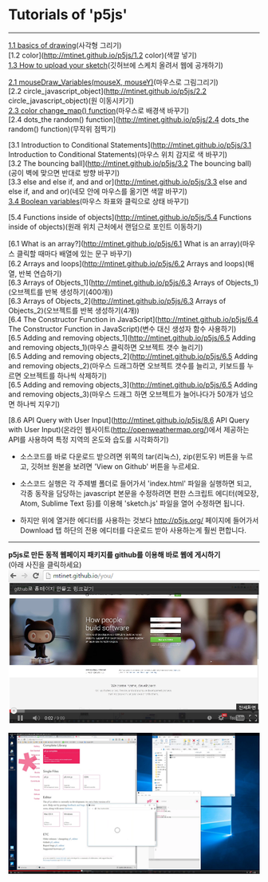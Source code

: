 # Tutorials of **'p5js'**
---

[1.1 basics of drawing](http://mtinet.github.io/p5js/1.1%20basics%20of%20drawing)(사각형 그리기)  
[1.2 color](http://mtinet.github.io/p5js/1.2 color)(색깔 넣기)  
[1.3 How to upload your sketch](https://www.youtube.com/watch?v=8HPYsDTk17A)(깃허브에 스케치 올려서 웹에 공개하기)  
  
[2.1 mouseDraw_Variables(mouseX, mouseY)](http://mtinet.github.io/p5js/2.1%20mouseDraw_Variables(mouseX,%20mouseY))(마우스로 그림그리기)  
[2.2 circle_javascript_object](http://mtinet.github.io/p5js/2.2 circle_javascript_object)(원 이동시키기)  
[2.3 color change_map() function](http://mtinet.github.io/p5js/2.3%20color%20change_map()%20function)(마우스로 배경색 바꾸기)  
[2.4 dots_the random() function](http://mtinet.github.io/p5js/2.4 dots_the random() function)(무작위 점찍기)   
  
[3.1 Introduction to Conditional Statements](http://mtinet.github.io/p5js/3.1 Introduction to Conditional Statements)(마우스 위치 감지로 색 바꾸기)  
[3.2 The bouncing ball](http://mtinet.github.io/p5js/3.2 The bouncing ball)(공이 벽에 맞으면 반대로 방향 바꾸기)  
[3.3 else and else if, and and or](http://mtinet.github.io/p5js/3.3 else and else if, and and or)(네모 안에 마우스를 옮기면 색깔 바꾸기)  
[3.4 Boolean variables](http://mtinet.github.io/p5js/3.4%20Boolean%20variables/)(마우스 좌표와 클릭으로 상태 바꾸기)

[5.4 Functions inside of objects](http://mtinet.github.io/p5js/5.4 Functions inside of objects)(원래 위치 근처에서 랜덤으로 포인트 이동하기)  

[6.1 What is an array?](http://mtinet.github.io/p5js/6.1 What is an array)(마우스 클릭할 때마다 배열에 있는 문구 바꾸기)  
[6.2 Arrays and loops](http://mtinet.github.io/p5js/6.2 Arrays and loops)(배열, 반복 연습하기)  
[6.3 Arrays of Objects_1](http://mtinet.github.io/p5js/6.3 Arrays of Objects_1)(오브젝트를 반복 생성하기(400개))  
[6.3 Arrays of Objects_2](http://mtinet.github.io/p5js/6.3 Arrays of Objects_2)(오브젝트를 반복 생성하기(4개))   
[6.4 The Constructor Function in JavaScript](http://mtinet.github.io/p5js/6.4 The Constructor Function in JavaScript)(변수 대신 생성자 함수 사용하기)  
[6.5 Adding and removing objects_1](http://mtinet.github.io/p5js/6.5 Adding and removing objects_1)(마우스 클릭하면 오브젝트 갯수 늘리기)  
[6.5 Adding and removing objects_2](http://mtinet.github.io/p5js/6.5 Adding and removing objects_2)(마우스 드래그하면 오브젝트 갯수를 늘리고, 키보드를 누르면 오브젝트를 하나씩 삭제하기)  
[6.5 Adding and removing objects_3](http://mtinet.github.io/p5js/6.5 Adding and removing objects_3)(마우스 드래그 하면 오브젝트가 늘어나다가 50개가 넘으면 하나씩 지우기)   

[8.6 API Query with User Input](http://mtinet.github.io/p5js/8.6 API Query with User Input)(온라인 웹사이트(http://openweathermap.org/)에서 제공하는 API를 사용하여 특정 지역의 온도와 습도를 시각화하기)  


* 소스코드를 바로 다운로드 받으려면 위쪽의 tar(리눅스), zip(윈도우) 버튼을 누르고, 깃허브 원본을 보려면 'View on Github' 버튼을 누르세요.   
* 소스코드 실행은 각 주제별 폴더로 들어가서 'index.html' 파일을 실행하면 되고, 각종 동작을 담당하는 javascript 본문을 수정하려면 편한 스크립트 에디터(메모장, Atom, Sublime Text 등)를 이용해 'sketch.js' 파일을 열어 수정하면 됩니다.   

* 하지만 위에 열거한 에디터를 사용하는 것보다 http://p5js.org/ 페이지에 들어가서 Download 탭 하단의 전용 에디터를 다운로드 받아 사용하는게 훨씬 편합니다. 

---
 
**p5js로 만든 동적 웹페이지 패키지를 github를 이용해 바로 웹에 게시하기**  
(아래 사진을 클릭하세요)  
[![](https://raw.githubusercontent.com/mtinet/p5js/gh-pages/youtube_link.png)](https://www.youtube.com/watch?v=M2IyIdhppaA)

[![](https://raw.githubusercontent.com/mtinet/p5js/gh-pages/p5js_github.png)](http://www.youtube.com/v/M2IyIdhppaA)
